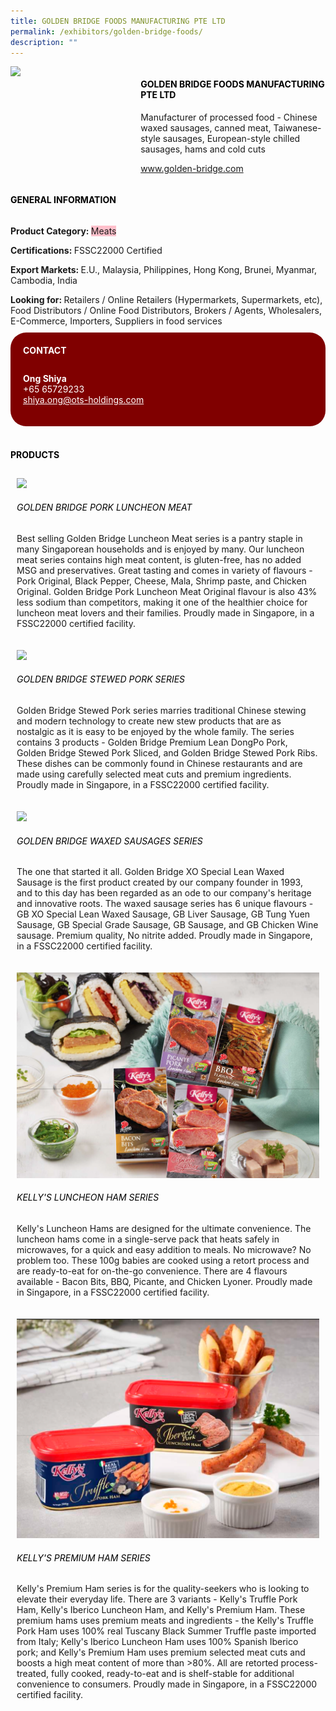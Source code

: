 ```yaml
---
title: GOLDEN BRIDGE FOODS MANUFACTURING PTE LTD
permalink: /exhibitors/golden-bridge-foods/
description: ""
---
```

<head>
	<div class="flex-paragraph">
		<!--hi there! this is a comment and will provide you with instructional guides-->
		<!--insert booth number here!-->
		<p style="text-transform: uppercase"></p></div>
			<div class="flex-container" style="display: flex; flex-wrap: wrap;">
				<!--insert DOWNLOAD link of company logo between the " marks!-->
			<div class="card sgds" style="flex: 1 1 40%; display: block;"><img src="https://drive.google.com/u/0/uc?id=1NL37cUzG3tCMCr1ko8EyJDDXVtb479Px&export=download"></div>
	<div class="card-sgds" style="flex: 1 1 58%; display: block; margin-left: 3px">
		<h4 style="text-transform: uppercase; color: black;"><!--insert the exhibitor's name between the <b> tags here--><b>GOLDEN BRIDGE FOODS MANUFACTURING PTE LTD</b></h4><!--insert the exhibitor's description between the <p> tags here-->
		<p>Manufacturer of processed food - Chinese waxed sausages, canned meat, Taiwanese-style sausages, European-style chilled sausages, hams and cold cuts</p>
		<!--insert the exhibitor's website link, making sure there is "https:// www." present please. make sure the entire https link goes in between the " marks-->
		<p><a href="https://golden-bridge.com" target="_blank"><!--insert the www website link here (no need for https)-->www.golden-bridge.com</a></p>
	</div>
</div>
</head>

<body>
	<h4 style="text-transform: uppercase; color: black;"><b>General Information</b></h4>
		<div class="flex-container" style="display: flex; flex-wrap: wrap;">
			<div class="card sgds" style="flex: 1 1 65%; display: block; align-self: stretch">
			<div class="flex-paragraph">
			<p><b>Product Category: </b><span style=" background-color: pink; border-radius: 10 px;"><!--insert the exhibitor's pdt cat between the <p> tags here-->Meats</span></p> 
				<p><b>Certifications: </b><!--insert all the exhibitor's certifications between the </b> and </p> here-->FSSC22000 Certified</p>
			<p><b>Export Markets: </b><!--insert all the exhibitor's export markets between the </b> and </p> here-->E.U., Malaysia, Philippines, Hong Kong, Brunei, Myanmar, Cambodia, India</p>
			<p style="margin-bottom: 10px;"><b>Looking for: </b><!--insert all the exhibitor's potential business partners between the </b> and </p> here-->Retailers / Online Retailers (Hypermarkets, Supermarkets, etc), Food Distributors / Online Food Distributors, Brokers / Agents, Wholesalers, E-Commerce, Importers, Suppliers in food services</p>
			</div>
		</div>
		<div class="card sgds" style="flex: 1 1 35%; padding: 10px; display: block; background-color: maroon; border-radius: 25px; align-self: center;">
		<h4 style="color: white; margin-top: 10px; margin-left: 10px;">CONTACT</h4>
		<div class="flex-paragraph">
			<!--replace with exhibitor's: -->
			<p style="padding: 10px; color: white;"><b><!-- POC name-->Ong Shiya</b><br><!-- designation--><!--contact number-->+65 65729233<br><!-- for linking purposes, insert their email after "mailto:"...--><a href="mailto:shiya.ong@ots-holdings.com" style="color: white;"><!--...and also include the display email before </a> here-->shiya.ong@ots-holdings.com</a></p>
		</div>
			</div>
		</div>
	<br>
		<h4 style="text-transform: uppercase; color: black;"><b>products</b></h4>
<div style="display: flex; flex-wrap: wrap;">
  <div class="card sgds" style="flex: 1 1 47%; margin: 10px; display: block;"><!--insert the exhibitor's DOWNLOAD image for product between the " marks here-->
	<div class="flex-image" style="display: block;"><img src="https://drive.google.com/u/0/uc?id=1z2uDQD7dZmgdiUBuwOl-JkuuGK6NMWCB&export=download"></div>
	<div class="flex-paragraph">
		<h6 style="text-transform: uppercase; color: black;"><!--insert product name before </h6> and product description after <p>-->Golden Bridge Pork Luncheon Meat</h6>
		<p>Best selling Golden Bridge Luncheon Meat series is a pantry staple in many Singaporean households and is enjoyed by many. Our luncheon meat series contains high meat content, is gluten-free, has no added MSG and preservatives. Great tasting and comes in variety of flavours - Pork Original, Black Pepper, Cheese, Mala, Shrimp paste, and Chicken Original. Golden Bridge Pork Luncheon Meat Original flavour is also 43% less sodium than competitors, making it one of the healthier choice for luncheon meat lovers and their families. Proudly made in Singapore, in a FSSC22000 certified facility.</p></div>
	</div>
		<div class="card sgds" style="flex: 1 1 47%; margin: 10px; display: block;">
		<div class="flex-image" style="display: block;"><img src="https://drive.google.com/u/0/uc?id=1isQe17NK_rJjG-4vlYATHXWCmebi0VP1&export=download"></div>
	<div class="flex-paragraph">
		<h6 style="text-transform: uppercase; color: black;">Golden Bridge Stewed Pork series</h6>
		<p>Golden Bridge Stewed Pork series marries traditional Chinese stewing and modern technology to create new stew products that are as nostalgic as it is easy to be enjoyed by the whole family. The series contains 3 products - Golden Bridge Premium Lean DongPo Pork, Golden Bridge Stewed Pork Sliced, and Golden Bridge Stewed Pork Ribs. These dishes can be commonly found in Chinese restaurants and are made using carefully selected meat cuts and premium ingredients. Proudly made in Singapore, in a FSSC22000 certified facility.</p></div>
	</div>
		<div class="card sgds" style="flex: 1 1 47%; margin: 10px; display: block;">
		<div class="flex-image" style="display: block;"><img src="https://drive.google.com/u/0/uc?id=1HmGOJK7fwMoZmLt2XXaRxjoOzEOJvKfH&export=download"></div>
	<div class="flex-paragraph">
		<h6 style="text-transform: uppercase; color: black;">Golden Bridge Waxed Sausages series</h6>
		<p>The one that started it all. Golden Bridge XO Special Lean Waxed Sausage is the first product created by our company founder in 1993, and to this day has been regarded as an ode to our company's heritage and innovative roots. The waxed sausage series has 6 unique flavours - GB XO Special Lean Waxed Sausage, GB Liver Sausage, GB Tung Yuen Sausage, GB Special Grade Sausage, GB Sausage, and GB Chicken Wine sausage. Premium quality, No nitrite added. Proudly made in Singapore, in a FSSC22000 certified facility.</p></div>
		</div>
		<div class="card sgds" style="flex: 1 1 47%; margin: 10px; display: block;">
		<div class="flex-image" style="display: block;"><img src="/images/goldenbridge4.png"></div>
	<div class="flex-paragraph">
		<h6 style="text-transform: uppercase; color: black;">Kelly's Luncheon Ham Series</h6>
		<p>Kelly's Luncheon Hams are designed for the ultimate convenience. The luncheon hams come in a single-serve pack that heats safely in microwaves, for a quick and easy addition to meals. No microwave? No problem too. These 100g babies are cooked using a retort process and are ready-to-eat for on-the-go convenience. There are 4 flavours available - Bacon Bits, BBQ, Picante, and Chicken Lyoner. Proudly made in Singapore, in a FSSC22000 certified facility.</p></div>
	</div>
		<div class="card sgds" style="flex: 1 1 47%; margin: 10px; display: block;">
		<div class="flex-image" style="display: block;"><img src="/images/goldenbridge5.png"></div>
	<div class="flex-paragraph">
		<h6 style="text-transform: uppercase; color: black;">Kelly's Premium Ham Series</h6>
		<p>Kelly's Premium Ham series is for the quality-seekers who is looking to elevate their everyday life. There are 3 variants - Kelly's Truffle Pork Ham, Kelly's Iberico Luncheon Ham, and Kelly's Premium Ham. These premium hams uses premium meats and ingredients - the Kelly's Truffle Pork Ham uses 100% real Tuscany Black Summer Truffle paste imported from Italy; Kelly's Iberico Luncheon Ham uses 100% Spanish Iberico pork; and Kelly's Premium Ham uses premium selected meat cuts and boosts a high meat content of more than >80%. All are retorted process-treated, fully cooked, ready-to-eat and is shelf-stable for additional convenience to consumers. Proudly made in Singapore, in a FSSC22000 certified facility.</p></div>
	</div>
	<!--don't delete these 2 tags. double check how the layout looks on the right too and lemme know if there are any problems! thank u so much for ur hardwork!-->
	</div>
</body>
